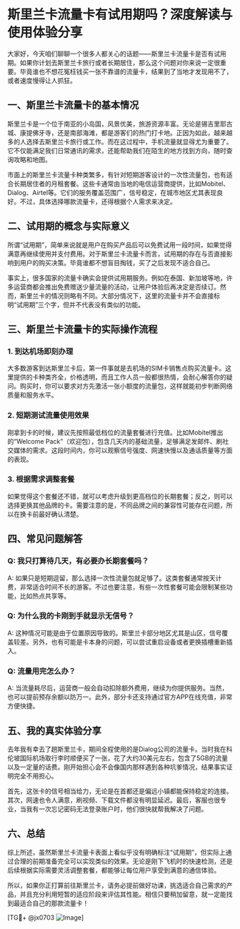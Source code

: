 # 斯里兰卡流量卡有试用期吗？深度解读与使用体验分享

大家好，今天咱们聊聊一个很多人都关心的话题——斯里兰卡流量卡是否有试用期。如果你计划去斯里兰卡旅行或者长期居住，那么这个问题对你来说一定很重要。毕竟谁也不想花冤枉钱买一张不靠谱的流量卡，结果到了当地才发现用不了，或者速度慢得让人抓狂。

## 一、斯里兰卡流量卡的基本情况

斯里兰卡是一个位于南亚的小岛国，风景优美，旅游资源丰富。无论是锡吉里耶古城、康提佛牙寺，还是南部海滩，都是游客们的热门打卡地。正因为如此，越来越多的人选择去斯里兰卡旅行或工作。而在这过程中，手机流量就显得尤为重要了。它不仅能满足我们日常通讯的需求，还能帮助我们在陌生的地方找到方向，随时查询攻略和地图。

市面上的斯里兰卡流量卡种类繁多，有针对短期游客设计的一次性流量包，也有适合长期居住者的月租套餐。这些卡通常由当地的电信运营商提供，比如Mobitel、Dialog、Airtel等。它们的服务覆盖范围广，信号稳定，在城市地区尤其表现良好。不过，具体选择哪款流量卡，还得根据个人需求来决定。

## 二、试用期的概念与实际意义

所谓“试用期”，简单来说就是用户在购买产品后可以免费试用一段时间，如果觉得满意再继续使用并支付费用。对于斯里兰卡流量卡而言，试用期的存在与否直接影响到用户的购买决策。毕竟谁都不想盲目掏钱，买了之后发现不适合自己。

事实上，很多国家的流量卡确实会提供试用期服务。例如在泰国、新加坡等地，许多运营商都会推出免费赠送少量流量的活动，让用户体验后再决定是否续订。然而，斯里兰卡的情况则略有不同。大部分情况下，这里的流量卡并不会直接标明“试用期”三个字，但并不代表没有类似的功能。

## 三、斯里兰卡流量卡的实际操作流程

### 1. 到达机场即刻办理
大多数游客到达斯里兰卡后，第一件事就是去机场的SIM卡销售点购买流量卡。这里提供的卡种类齐全，价格透明，而且工作人员一般都很热情，会耐心解答你的疑问。购买时，你可以要求对方先激活一张小额度的流量包，这样就能初步判断网络质量和服务水平。

### 2. 短期测试流量使用效果
刚拿到卡的时候，建议先按照最低档位的流量套餐进行充值。比如Mobitel推出的“Welcome Pack”（欢迎包），包含几天内的基础流量，足够满足发邮件、刷社交媒体的需求。这段时间内，你可以观察信号强度、网速快慢以及通话质量等方面的表现。

### 3. 根据需求调整套餐
如果觉得这个套餐还不错，就可以考虑升级到更高档位的长期套餐；反之，则可以选择更换其他品牌的卡。需要注意的是，不同品牌之间的兼容性可能存在问题，所以在换卡前最好确认清楚。

## 四、常见问题解答

### Q: 我只打算待几天，有必要办长期套餐吗？
A: 如果只是短期逗留，那么选择一次性流量包就足够了。这类套餐通常按天计费，非常适合时间不长的游客。不过也要注意，有些一次性套餐可能会限制某些功能，比如热点共享等。

### Q: 为什么我的卡刚到手就显示无信号？
A: 这种情况可能是由于位置原因导致的。斯里兰卡部分地区尤其是山区，信号覆盖较差。另外，也有可能是卡本身的问题，可以尝试重启设备或者更换插槽重新插入。

### Q: 流量用完怎么办？
A: 当流量耗尽后，运营商一般会自动扣除额外费用，继续为你提供服务。当然，也可以提前预存余额以防万一。此外，部分卡还支持通过官方APP在线充值，非常方便快捷。

## 五、我的真实体验分享

去年我有幸去了趟斯里兰卡，期间全程使用的是Dialog公司的流量卡。当时我在科伦坡国际机场取行李时顺便买了一张，花了大约30美元左右，包含了5GB的流量以及一定量的话费。刚开始担心会不会像国内那样遇到各种坑爹情况，结果事实证明完全不用担心。

首先，这张卡的信号相当给力，无论是在首都还是偏远小镇都能保持稳定的连接。其次，网速也令人满意，刷视频、下载文件都没有明显延迟。最后，客服也很专业，当我有一次忘记密码无法登录账户时，他们很快就帮我解决了问题。

## 六、总结

综上所述，虽然斯里兰卡流量卡表面上看似乎没有明确标注“试用期”，但实际上通过合理的前期准备完全可以实现类似的效果。无论是刚下飞机时的快速检测，还是后续根据实际需要灵活调整套餐，都能够让每位用户享受到满意的通信体验。

所以，如果你正打算前往斯里兰卡，请务必提前做好功课，挑选适合自己需求的产品，并且充分利用短暂的适应阶段来评估其性能。相信只要稍加留意，就一定能找到最适合自己的那款流量卡！

[TG💪+ @jx0703 ![Image](https://github.com/user-attachments/assets/dbca1d08-cadb-493c-b0ec-ad6f7a83f270)]